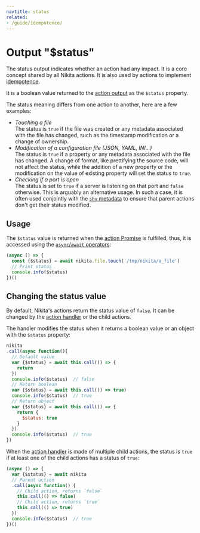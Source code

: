 ```yaml
---
navtitle: status
related:
- /guide/idempotence/
---
```


# Output "$status"

The status output indicates whether an action had any impact. It is a core concept shared by all Nikita actions. It is also used by actions to implement [idempotence](/current/guide/idempotence/).

It is a boolean value returned to the [action output](/current/api/output/) as the `$status` property.

The status meaning differs from one action to another, here are a few examples:

- *Touching a file*   
  The status is `true` if the file was created or any metadata associated with the file has changed, such as the timestamp modification or a change of ownership.
- *Modification of a configuration file (JSON, YAML, INI...)*   
  The status is `true` if a property or any metadata associated with the file has changed. A change of format, like prettifying the source code, will not affect the status, while the addition of a new property or the modification on the value of existing property will set the status to `true`.
- *Checking if a port is open*   
  The status is set to `true` if a server is listening on that port and `false` otherwise. This is arguably an alternative usage. In such a case, it is often used conjointly with the [`shy` metadata](/current/api/metadata/shy/) to ensure that parent actions don't get their status modified.

## Usage

The `$status` value is returned when the [action Promise](/current/guide/promise/) is fulfilled, thus, it is accessed using the [`async`/`await` operators](https://nodejs.dev/learn/modern-asynchronous-javascript-with-async-and-await):

```js
(async () => {
  const {$status} = await nikita.file.touch('/tmp/nikita/a_file')
  // Print status
  console.info($status)
})()
```

## Changing the status value

By default, Nikita's actions return the status value of `false`. It can be changed by the [action handler](/current/api/handler/) or the child actions. 

The handler modifies the status when it returns a boolean value or an object with the `$status` property:

```js
nikita
.call(async function(){
  // Default value
  var {$status} = await this.call(() => {
    return
  })
  console.info($status)  // false
  // Return boolean
  var {$status} = await this.call(() => true)
  console.info($status)  // true
  // Return object
  var {$status} = await this.call(() => {
    return {
      $status: true
    }
  })
  console.info($status)  // true
})
```

When the [action handler](/current/api/handler/) is made of multiple child actions, the status is `true` if at least one of the child actions has a status of `true`:

```js
(async () => {
  var {$status} = await nikita
  // Parent action
  .call(async function() {
    // Child action, returns `false`
    this.call(() => false)
    // Child action, returns `true`
    this.call(() => true)
  })
  console.info($status)  // true
})()
```
